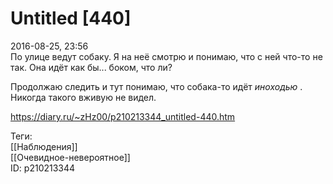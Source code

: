 Untitled [440]
===============

   
 2016-08-25, 23:56   
  По улице ведут собаку. Я на неё смотрю и понимаю, что с ней что-то не так. Она идёт как бы... боком, что ли?   
   
 Продолжаю следить и тут понимаю, что собака-то идёт  *иноходью*  . Никогда такого вживую не видел.   
    
 <https://diary.ru/~zHz00/p210213344_untitled-440.htm>   
   
 Теги:   
 [[Наблюдения]]   
 [[Очевидное-невероятное]]   
 ID: p210213344